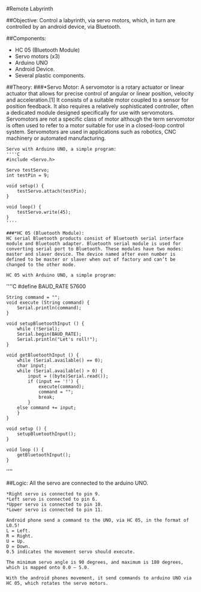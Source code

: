 #Remote Labyrinth

##Objective:
Control a labyrinth, via servo motors, which, in turn are controlled by an android device, via Bluetooth.

##Components:
*	HC 05 (Bluetooth Module)
*	Servo motors (x3)
*	Arduino UNO
*	Android Device.
*	Several plastic components.

##Theory:
	###*Servo Motor:
	A servomotor is a rotary actuator or linear actuator that allows for precise control of angular or linear position, velocity and acceleration.[1] It consists of a suitable motor coupled to a sensor for position feedback. It also requires a relatively sophisticated controller, often a dedicated module designed specifically for use with servomotors.
	Servomotors are not a specific class of motor although the term servomotor is often used to refer to a motor suitable for use in a closed-loop control system.
	Servomotors are used in applications such as robotics, CNC machinery or automated manufacturing.

	Servo with Arduino UNO, a simple program:
	''''C
	#include <Servo.h>

	Servo testServo;
	int testPin = 9;

	void setup() {
		testServo.attach(testPin);
	}	

	void loop() {  
		testServo.write(45);
	}
	''''

	###*HC 05 (Bluetooth Module):
	HC serial Bluetooth products consist of Bluetooth serial interface module and Bluetooth adapter. Bluetooth serial module is used for converting serial port to Bluetooth. These modules have two modes: master and slaver device. The device named after even number is defined to be master or slaver when out of factory and can’t be changed to the other mode.
	
	HC 05 with Arduino UNO, a simple program:
''''C
	#define BAUD_RATE 57600

	String command = "";
	void execute (String command) {
		Serial.println(command);
	}

	void setupBluetoothInput () {
		while (!Serial);
		Serial.begin(BAUD_RATE);
		Serial.println("Let's roll!");
	}

	void getBluetoothInput () {
		while (Serial.available() == 0);
		char input;
		while (Serial.available() > 0) {
			input = ((byte)Serial.read());
			if (input == '!') {
				execute(command);
				command = "";
				break;
			}
    	else command += input;
		}
	}

	void setup () {
		setupBluetoothInput();
	}

	void loop () {
		getBluetoothInput();
	}
''''

##Logic:
	All the servo are connected to the arduino UNO.
	
	*Right servo is connected to pin 9.
	*Left servo is connected to pin 6.
	*Upper servo is connected to pin 10.
	*Lower servo is connected to pin 11.

	Android phone send a command to the UNO, via HC 05, in the format of L0.5! 
	L = Left.
	R = Right.
	U = Up.
	D = Down.
	0.5 indicates the movement servo should execute.

	The minimum servo angle is 90 degrees, and maximum is 180 degrees, which is mapped onto 0.0 – 5.0.

	With the android phones movement, it send commands to arduino UNO via HC 05, which rotates the servo motors.
